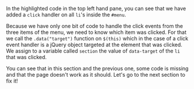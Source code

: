 In the highlighted code in the top left hand pane, you can see that we have added a `click` handler on all `li`'s inside the `#menu`. 

Because we have only one bit of code to handle the click events from the three items of the menu, we need to know which item was clicked. For that we call the `.data("target")` function on `$(this)` which in the case of a click event handler is a jQuery object targeted at the element that was clicked. We assign to a variable called `section` the value of `data-target` of the `li` that was clicked.

You can see that in this section and the previous one, some code is missing and that the page doesn't work as it should. Let's go to the next section to fix it!